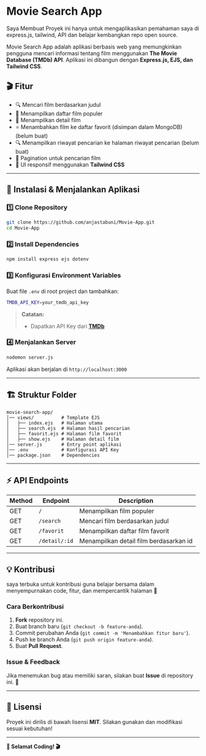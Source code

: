 # Movie Search App

Saya Membuat Proyek ini hanya untuk mengaplikasikan pemahaman saya di express.js, tailwind, API dan belajar kembangkan repo open source.

Movie Search App adalah aplikasi berbasis web yang memungkinkan pengguna mencari informasi tentang film menggunakan **The Movie Database (TMDb) API**. Aplikasi ini dibangun dengan **Express.js, EJS, dan Tailwind CSS**.

## 🎬 Fitur

- 🔍 Mencari film berdasarkan judul
- 📌 Menampilkan daftar film populer
- 📌 Menampilkan detail film
- ⭐ Menambahkan film ke daftar favorit (disimpan dalam MongoDB) (belum buat)
- 🔍 Menampilkan riwayat pencarian ke halaman riwayat pencarian (belum buat)
- 🔄 Pagination untuk pencarian film
- 🎨 UI responsif menggunakan **Tailwind CSS**

---

## 🚀 Instalasi & Menjalankan Aplikasi

### 1️⃣ Clone Repository

```sh
git clone https://github.com/anjastabuni/Movie-App.git
cd Movie-App
```

### 2️⃣ Install Dependencies

```sh
npm install express ejs dotenv
```

### 3️⃣ Konfigurasi Environment Variables

Buat file `.env` di root project dan tambahkan:

```sh
TMDB_API_KEY=your_tmdb_api_key
```

> **Catatan:**
>
> - Dapatkan API Key dari **[TMDb](https://www.themoviedb.org/settings/api)**

### 4️⃣ Menjalankan Server

```sh
nodemon server.js
```

Aplikasi akan berjalan di `http://localhost:3000`

---

## 🏗️ Struktur Folder

```
movie-search-app/
│── views/          # Template EJS
│   ├── index.ejs   # Halaman utama
│   ├── search.ejs  # Halaman hasil pencarian
│   ├── favorit.ejs # Halaman film favorit
│   ├── show.ejs    # Halaman detail film
│── server.js       # Entry point aplikasi
│── .env            # Konfigurasi API Key
│── package.json    # Dependencies
```

---

## ⚡ API Endpoints

| Method | Endpoint      | Description                            |
| ------ | ------------- | -------------------------------------- |
| GET    | `/`           | Menampilkan film populer               |
| GET    | `/search`     | Mencari film berdasarkan judul         |
| GET    | `/favorit`    | Menampilkan daftar film favorit        |
| GET    | `/detail/:id` | Menampilkan detail film berdasarkan id |

---

## 💡 Kontribusi

saya terbuka untuk kontribusi guna belajar bersama dalam menyempurnakan code, fitur, dan mempercantik halaman 🚀

### Cara Berkontribusi

1. **Fork** repository ini.
2. Buat branch baru (`git checkout -b feature-anda`).
3. Commit perubahan Anda (`git commit -m 'Menambahkan fitur baru'`).
4. Push ke branch Anda (`git push origin feature-anda`).
5. Buat **Pull Request**.

### Issue & Feedback

Jika menemukan bug atau memiliki saran, silakan buat **Issue** di repository ini. 🙌

---

## 📜 Lisensi

Proyek ini dirilis di bawah lisensi **MIT**. Silakan gunakan dan modifikasi sesuai kebutuhan!

---

**🎉 Selamat Coding! 🎬**
